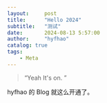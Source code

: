 ```yaml
---
layout:     post
title:      "Hello 2024"
subtitle:   "测试"
date:       2024-08-13 5:57:00
author:     "hyfhao"
catalog: true
tags:
    - Meta
---
```


> “Yeah It's on. ”


hyfhao 的 Blog 就这么开通了。
